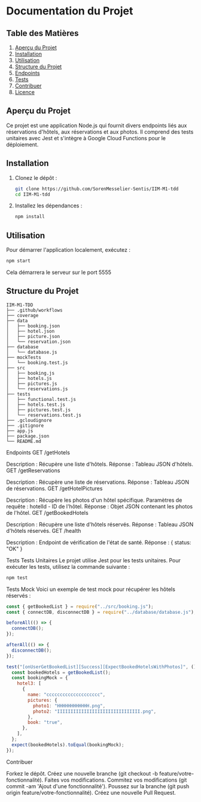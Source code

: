 # Documentation du Projet

## Table des Matières
1. [Aperçu du Projet](#aperçu-du-projet)
2. [Installation](#installation)
3. [Utilisation](#utilisation)
4. [Structure du Projet](#structure-du-projet)
5. [Endpoints](#endpoints)
6. [Tests](#tests)
7. [Contribuer](#contribuer)
8. [Licence](#licence)

## Aperçu du Projet

Ce projet est une application Node.js qui fournit divers endpoints liés aux réservations d'hôtels, aux réservations et aux photos. Il comprend des tests unitaires avec Jest et s'intègre à Google Cloud Functions pour le déploiement.

## Installation

1. Clonez le dépôt :
    ```sh
    git clone https://github.com/SorenMesselier-Sentis/IIM-M1-tdd
    cd IIM-M1-tdd
    ```
2. Installez les dépendances :
    ```sh
    npm install
    ```

## Utilisation

Pour démarrer l'application localement, exécutez :
```sh
npm start
```

Cela démarrera le serveur sur le port 5555

## Structure du Projet

```
IIM-M1-TDD
├── .github/workflows
├── coverage
├── data
│   ├── booking.json
│   ├── hotel.json
│   ├── picture.json
│   └── reservation.json
├── database
│   └── database.js
├── mockTests
│   └── booking.test.js
├── src
│   ├── booking.js
│   ├── hotels.js
│   ├── pictures.js
│   └── reservations.js
├── tests
│   ├── functional.test.js
│   ├── hotels.test.js
│   ├── pictures.test.js
│   └── reservations.test.js
├── .gcloudignore
├── .gitignore
├── app.js
├── package.json
└── README.md

```

Endpoints
GET /getHotels

Description : Récupère une liste d'hôtels.
Réponse : Tableau JSON d'hôtels.
GET /getReservations

Description : Récupère une liste de réservations.
Réponse : Tableau JSON de réservations.
GET /getHotelPictures

Description : Récupère les photos d'un hôtel spécifique.
Paramètres de requête : hotelId - ID de l'hôtel.
Réponse : Objet JSON contenant les photos de l'hôtel.
GET /getBookedHotels

Description : Récupère une liste d'hôtels réservés.
Réponse : Tableau JSON d'hôtels réservés.
GET /health

Description : Endpoint de vérification de l'état de santé.
Réponse : { status: "OK" }

Tests
Tests Unitaires
Le projet utilise Jest pour les tests unitaires. Pour exécuter les tests, utilisez la commande suivante :

```sh
npm test
```
Tests Mock
Voici un exemple de test mock pour récupérer les hôtels réservés :

```js
const { getBookedList } = require("../src/booking.js");
const { connectDB, disconnectDB } = require("../database/database.js");

beforeAll(() => {
  connectDB();
});

afterAll(() => {
  disconnectDB();
});

test("[onUserGetBookedList][Success][ExpectBookedHotelsWithPhotos]", () => {
  const bookedHotels = getBookedList();
  const bookingMock = {
    hotel3: [
      {
        name: "cccccccccccccccccccc",
        pictures: {
          photo1: "HHHHHHHHHHHH.png",
          photo2: "IIIIIIIIIIIIIIIIIIIIIIIIIIIIIII.png",
        },
        book: "true",
      },
    ],
  };
  expect(bookedHotels).toEqual(bookingMock);
});
```

Contribuer

Forkez le dépôt.
Créez une nouvelle branche (git checkout -b feature/votre-fonctionnalité).
Faites vos modifications.
Commitez vos modifications (git commit -am 'Ajout d'une fonctionnalité').
Poussez sur la branche (git push origin feature/votre-fonctionnalité).
Créez une nouvelle Pull Request.



